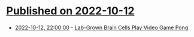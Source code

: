 # [Published on 2022-10-12](index.md)

* [2022-10-12, 22:00:00](https://games.slashdot.org/story/22/10/12/2051249/lab-grown-brain-cells-play-video-game-pong?utm_source=rss1.0mainlinkanon&utm_medium=feed) - [Lab-Grown Brain Cells Play Video Game Pong](https://games.slashdot.org/story/22/10/12/2051249/lab-grown-brain-cells-play-video-game-pong?utm_source=rss1.0mainlinkanon&utm_medium=feed)
